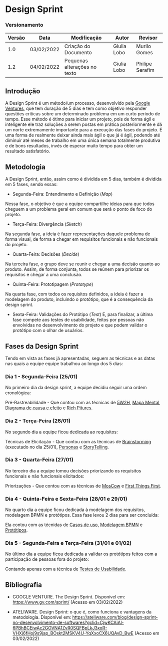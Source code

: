 # Design Sprint

### Versionamento

| Versão | Data       | Modificação          | Autor                        | Revisor |
| ------ | ---------- | -------------------- | ---------------------------- | ------- |
| 1.0    | 03/02/2022 | Criação do Documento |          Giulia Lobo         | Murilo Gomes |
| 1.2    | 04/02/2022 | Pequenas alterações no texto | Giulia Lobo | Philipe Serafim |

## Introdução

A Design Sprint é um método/um processo, desenvolvido pela [Google Ventures](https://www.gv.com/), que tem duração de 5 dias e tem como objetivo responder questões críticas sobre um determinado problema em um curto período de tempo. Esse método é ótimo para iniciar um projeto, pois de forma ágil e inteligente ele traz soluções a serem postas em prática posteriormente e dá um norte extremamente importante para a execução das fases do projeto.
É uma forma de realmente deixar ainda mais ágil o que já é ágil, podendo até diminuir até meses de trabalho em uma única semana totalmente produtiva e de bons resultados, invés de esperar muito tempo para obter um resultado satisfatório.

## Metodologia

A Design Sprint, então, assim como é dividida em 5 dias, também é dividida em 5 fases, sendo essas:

* Segunda-Feira: Entendimento e Definição (*Map*)

Nessa fase, o objetivo é que a equipe compartilhe ideias para que todos cheguem a um problema geral em comum que será o ponto de foco do projeto.

* Terça-Feira: Divergência (*Sketch*)

Na segunda fase, a ideia é fazer representações daquele problema de forma visual, de forma a chegar em requisitos funcionais e não funcionais do projeto.

* Quarta-Feira: Decisões (*Decide*)

Na terceira fase, o grupo deve se reunir e chegar a uma decisão quanto ao produto. Assim, de forma conjunta, todos se reúnem para priorizar os requisitos e chegar a uma conclusão.

* Quinta-Feira: Prototipagem (*Prototype*)

Na quarta fase, com todos os requisitos definidos, a ideia é fazer a modelagem do produto, incluindo o protótipo, que é a consequência da design sprint.

* Sexta-Feira: Validações do Protótipo (*Test*)
E, para finalizar, a última fase compete aos testes de usabilidade, feitos por pessoas não envolvidas no desenvolvimento do projeto e que podem validar o protótipo com o olhar de usuários.

## Fases da Design Sprint

Tendo em vista as fases já apresentadas, seguem as técnicas e as datas nas quais a equipe equipe trabalhou ao longo dos 5 dias:

### Dia 1 - Segunda-Feira (25/01)

No primeiro dia da design sprint, a equipe decidiu seguir uma ordem cronológica:

Pré-Rastreabilidade - Que contou com as técnicas de [5W2H](./pages/fase_01/5w2h.md), [Mapa Mental](./pages/fase_01/mapa_mental.md), [Diagrama de causa e efeito](./pages/fase_01/diagrama_causa_efeito.md) e [Rich Pitures](./pages/fase_01/richPicture.md).

### Dia 2 - Terça-Feira (26/01)

No segundo dia a equipe ficou dedicada ao requisitos:

Técnicas de Elicitação - Que contou com as técnicas de [Brainstorming](./pages/fase_01/brainstorming.md) (executado no dia 25/01), [Personas](./pages/fase_01/personas.md) e [StoryTelling](./pages/fase_01/storytelling.md).

### Dia 3 - Quarta-Feira (27/01)

No terceiro dia a equipe tomou decisões priorizando os requisitos funcionais e não funcionais elicitados:

Priorizações - Que contou com as técnicas de [MosCow](./pages/fase_01/priorizacao_moscow.md) e [First Things First](./pages/fase_01/iniciativasExtras/first_things_first.md).

### Dia 4 - Quinta-Feira e Sexta-Feira (28/01 e 29/01)

No quarto dia a equipe ficou dedicada à modelagem dos requisitos, modelagem BPMN e protótipos. Essa fase levou 2 dias para ser concluída:

Ela contou com as técnidas de [Casos de uso](./pages/fase_01/casos_de_uso.md), [Modelagem BPMN](./pages/fase_01/modelagem_bpmn.md) e [Protótipos](./pages/fase_01/prototipoBaixaAltaFidelidade.md).

### Dia 5 - Segunda-Feira e Terça-Feira (31/01 e 01/02)

No último dia a equipe ficou dedicada a validar os protótipos feitos com a participação de pessoas fora do projeto:

Contando apenas com a técnica de [Testes de Usabilidade](./pages/fase_01/testes_usabilidade.md).

## Bibliografia

* GOOGLE VENTURE. The Design Sprint. Disponível em: https://www.gv.com/sprint/ (Acesso em 03/02/2022)

* ATELIWARE. Design Sprint: o que é, como funciona e vantagens da metodologia. Disponível em: https://ateliware.com/blog/design-sprint-no-desenvolvimento-de-softwares?gclid=CjwKCAiAl-6PBhBCEiwAc2GOVNA1ZvR0SQFBpLkJ3xoR-VHXj6fHoj9s9jap_BOskt2MSKV4U-YqXxoCX6UQAvD_BwE (Acesso em 03/02/2022)
